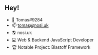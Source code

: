 ## Hey!
- 💬 Tomas#9284
- 📫 tomas@nosi.uk
- 🌎 nosi.uk
- 💻 Web & Backend JavaScript Developer
- 🏆 Notable Project: Blastoff Framework
